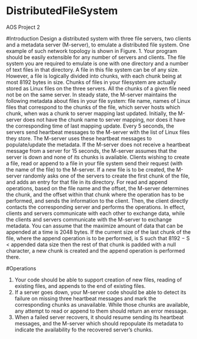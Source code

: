 DistributedFileSystem
=====================

AOS Project 2

#Introduction
Design a distributed system with three file servers, two clients and a metadata server (M-server),
to emulate a distributed file system. One example of such network topology is shown in Figure. 1.
Your program should be easily extensible for any number of servers and clients.
The file system you are required to emulate is one with one directory and a number of text files
in that directory. A file in this file system can be of any size. However, a file is logically 
divided into chunks, with each chunk being at most 8192 bytes in size. Chunks of files in your 
filesystem are actually stored as Linux files on the three servers. All the chunks of a given file
need not be on the same server.
In steady state, the M-server maintains the following metadata about files in your file system:
file name, names of Linux files that correspond to the chunks of the file, which server hosts
which chunk, when was a chunk to server mapping last updated.
Initially, the M-server does not have the chunk name to server mapping, nor does it have the corresponding time of last
mapping update. Every 5 seconds, the servers send heartbeat messages to the M-server with the list of Linux files they
store. The M-server uses these heartbeat messages to populate/update the metadata.
If the M-server does not receive a heartbeat message from a server for 15 seconds, the M-server assumes that the server
is down and none of its chunks is available.
Clients wishing to create a file, read or append to a file in your file system send their request (with the name of the file)
to the M-server. If a new file is to be created, the M-server randomly asks one of the servers to create the first chunk of the
file, and adds an entry for that file in its directory. For read and append operations, based on the file name and the offset,
the M-server determines the chunk, and the offset within that chunk where the operation has to be performed, and sends
the information to the client. Then, the client directly contacts the corresponding server and performs the operations.
In effect, clients and servers communicate with each other to exchange data, while the clients and servers communicate
with the M-server to exchange metadata.
You can assume that the maximize amount of data that can be appended at a time is 2048 bytes. If the current size of
the last chunk of the file, where the append operation is to be performed, is S such that 8192 − S < appended data size
then the rest of that chunk is padded with a null character, a new chunk is created and the append operation is performed
there.

#Operations
1. Your code should be able to support creation of new files, reading of existing files, and appends to the end of existing
files.
2. If a server goes down, your M-server code should be able to detect its failure on missing three heartbeat messages
and mark the corresponding chunks as unavailable. While those chunks are available, any attempt to read or append
to them should return an error message.
3. When a failed server recovers, it should resume sending its heartbeat messages, and the M-server which should
repopulate its metadata to indicate the availability fo the recovered server’s chunks.
